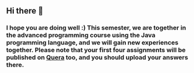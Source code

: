 ## Hi there 👋
### I hope you are doing well :) This semester, we are together in the advanced programming course using the Java programming language, and we will gain new experiences together. Please note that your first four assignments will be published on [Quera](https://www.quera.org) too, and you should upload your answers there.

<!--

**Here are some ideas to get you started:**

🙋‍♀️ A short introduction - what is your organization all about?
🌈 Contribution guidelines - how can the community get involved?
👩‍💻 Useful resources - where can the community find your docs? Is there anything else the community should know?
🍿 Fun facts - what does your team eat for breakfast?
🧙 Remember, you can do mighty things with the power of [Markdown](https://docs.github.com/github/writing-on-github/getting-started-with-writing-and-formatting-on-github/basic-writing-and-formatting-syntax)
-->
